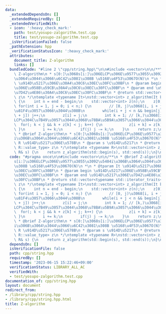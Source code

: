 ```yaml
---
data:
  _extendedDependsOn: []
  _extendedRequiredBy: []
  _extendedVerifiedWith:
  - icon: ':heavy_check_mark:'
    path: test/yosupo-zalgorithm.test.cpp
    title: test/yosupo-zalgorithm.test.cpp
  _isVerificationFailed: false
  _pathExtension: hpp
  _verificationStatusIcon: ':heavy_check_mark:'
  attributes:
    document_title: Z-algorithm
    links: []
  bundledCode: "#line 2 \"cpp/string.hpp\"\n\n#include <vector>\n\n/**\n * @brief\
    \ Z-algorithm\n * s[0:]\u3068s[i:]\u306ELCP\u306E\u9577\u3055\u3092\u5404i\u306B\
    \u3064\u3044\u3066\u6C42\u3081\u308B \u5168\u4F53\u3067O(N)\n *\n * @tparam It\
    \ \u914D\u5217\u306E\u30A4\u30C6\u30EC\u30FC\u30BF\n * @param begin \u914D\u5217\
    \u306E\u958B\u59CB\u30A4\u30C6\u30EC\u30FC\u30BF\n * @param end \u914D\u5217\u306E\
    \u7D42\u4E86\u30A4\u30C6\u30EC\u30FC\u30BF\n * @return std::vector<typename std::iterator_traits<It>::value_type>\
    \ z\n */\ntemplate <typename It>\nstd::vector<int> z_algorithm(It begin, It end)\
    \ {\n    int n = end - begin;\n    std::vector<int> z(n);\n    z[0] = n;\n   \
    \ for(int i = 1, j = 0; i < n;) {\n        // [0, j)\u3068[i, i + j)\u304C\u4E00\
    \u81F4\u3057\u3066\u3044\u308B\n        while(i + j < n && begin[j] == begin[i\
    \ + j]) j++;\n        z[i] = j;\n        int k = 1; // [k,)\u3068[i+k,)\u306F\
    LCP\u304C\u7B49\u3057\u3044\u3068\u78BA\u5B9A\u3057\u3066\u3044\u308B\n      \
    \  for(; k < j && k + z[k] < j; k++) {\n            z[i + k] = z[k];\n       \
    \ }\n        i += k;\n        if(j) j -= k;\n    }\n    return z;\n}\n\n/**\n\
    \ * @brief Z-algorithm\n * s[0:]\u3068s[i:]\u306ELCP\u306E\u9577\u3055\u3092\u5404\
    i\u306B\u3064\u3044\u3066\u6C42\u3081\u308B \u5168\u4F53\u3067O(N)\n *\n * @tparam\
    \ R \u914D\u5217\u306E\u578B\n * @param s \u914D\u5217\n * @return std::vector<typename\
    \ R::value_type> z\n */\ntemplate <typename R>\nstd::vector<int> z_algorithm(const\
    \ R& s) {\n    return z_algorithm(std::begin(s), std::end(s));\n}\n"
  code: "#pragma once\n\n#include <vector>\n\n/**\n * @brief Z-algorithm\n * s[0:]\u3068\
    s[i:]\u306ELCP\u306E\u9577\u3055\u3092\u5404i\u306B\u3064\u3044\u3066\u6C42\u3081\
    \u308B \u5168\u4F53\u3067O(N)\n *\n * @tparam It \u914D\u5217\u306E\u30A4\u30C6\
    \u30EC\u30FC\u30BF\n * @param begin \u914D\u5217\u306E\u958B\u59CB\u30A4\u30C6\
    \u30EC\u30FC\u30BF\n * @param end \u914D\u5217\u306E\u7D42\u4E86\u30A4\u30C6\u30EC\
    \u30FC\u30BF\n * @return std::vector<typename std::iterator_traits<It>::value_type>\
    \ z\n */\ntemplate <typename It>\nstd::vector<int> z_algorithm(It begin, It end)\
    \ {\n    int n = end - begin;\n    std::vector<int> z(n);\n    z[0] = n;\n   \
    \ for(int i = 1, j = 0; i < n;) {\n        // [0, j)\u3068[i, i + j)\u304C\u4E00\
    \u81F4\u3057\u3066\u3044\u308B\n        while(i + j < n && begin[j] == begin[i\
    \ + j]) j++;\n        z[i] = j;\n        int k = 1; // [k,)\u3068[i+k,)\u306F\
    LCP\u304C\u7B49\u3057\u3044\u3068\u78BA\u5B9A\u3057\u3066\u3044\u308B\n      \
    \  for(; k < j && k + z[k] < j; k++) {\n            z[i + k] = z[k];\n       \
    \ }\n        i += k;\n        if(j) j -= k;\n    }\n    return z;\n}\n\n/**\n\
    \ * @brief Z-algorithm\n * s[0:]\u3068s[i:]\u306ELCP\u306E\u9577\u3055\u3092\u5404\
    i\u306B\u3064\u3044\u3066\u6C42\u3081\u308B \u5168\u4F53\u3067O(N)\n *\n * @tparam\
    \ R \u914D\u5217\u306E\u578B\n * @param s \u914D\u5217\n * @return std::vector<typename\
    \ R::value_type> z\n */\ntemplate <typename R>\nstd::vector<int> z_algorithm(const\
    \ R& s) {\n    return z_algorithm(std::begin(s), std::end(s));\n}\n"
  dependsOn: []
  isVerificationFile: false
  path: cpp/string.hpp
  requiredBy: []
  timestamp: '2023-06-15 15:22:46+09:00'
  verificationStatus: LIBRARY_ALL_AC
  verifiedWith:
  - test/yosupo-zalgorithm.test.cpp
documentation_of: cpp/string.hpp
layout: document
redirect_from:
- /library/cpp/string.hpp
- /library/cpp/string.hpp.html
title: Z-algorithm
---
```

